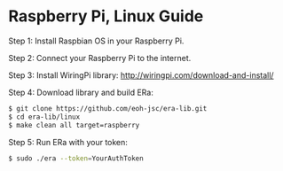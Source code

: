 # Raspberry Pi, Linux Guide

Step 1: Install Raspbian OS in your Raspberry Pi.

Step 2: Connect your Raspberry Pi to the internet.

Step 3: Install WiringPi library:
    http://wiringpi.com/download-and-install/

Step 4: Download library and build ERa:
```bash
$ git clone https://github.com/eoh-jsc/era-lib.git
$ cd era-lib/linux
$ make clean all target=raspberry
```

Step 5: Run ERa with your token:
```bash
$ sudo ./era --token=YourAuthToken
```
